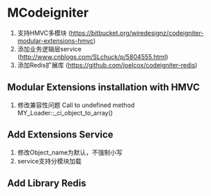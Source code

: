 MCodeigniter
==================
1. 支持HMVC多模块 (https://bitbucket.org/wiredesignz/codeigniter-modular-extensions-hmvc)
2. 添加业务逻辑层service (http://www.cnblogs.com/SLchuck/p/5804555.html)
3. 添加Redis扩展库 (https://github.com/joelcox/codeigniter-redis)

Modular Extensions installation with HMVC
------------------
1. 修改兼容性问题 Call to undefined method MY_Loader::_ci_object_to_array()

Add Extensions Service
------------------
1. 修改Object_name为默认，不强制小写
2. service支持分模块加载

Add Library Redis
------------------
